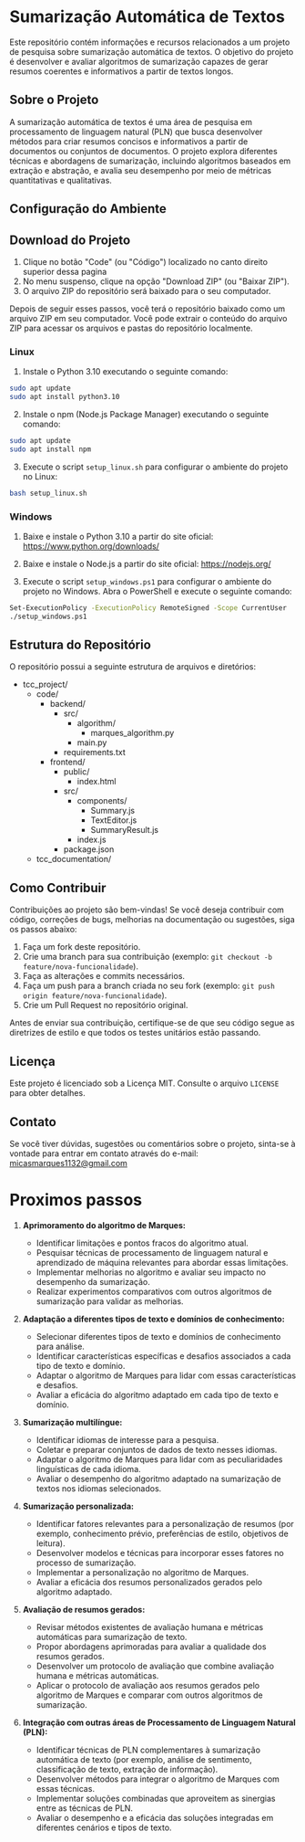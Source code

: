 # Sumarização Automática de Textos

Este repositório contém informações e recursos relacionados a um projeto de pesquisa sobre sumarização automática de textos. O objetivo do projeto é desenvolver e avaliar algoritmos de sumarização capazes de gerar resumos coerentes e informativos a partir de textos longos.

## Sobre o Projeto

A sumarização automática de textos é uma área de pesquisa em processamento de linguagem natural (PLN) que busca desenvolver métodos para criar resumos concisos e informativos a partir de documentos ou conjuntos de documentos. O projeto explora diferentes técnicas e abordagens de sumarização, incluindo algoritmos baseados em extração e abstração, e avalia seu desempenho por meio de métricas quantitativas e qualitativas.

## Configuração do Ambiente

## Download do Projeto
1. Clique no botão "Code" (ou "Código") localizado no canto direito superior dessa pagina
2. No menu suspenso, clique na opção "Download ZIP" (ou "Baixar ZIP").
3. O arquivo ZIP do repositório será baixado para o seu computador.

Depois de seguir esses passos, você terá o repositório baixado como um arquivo ZIP em seu computador. Você pode extrair o conteúdo do arquivo ZIP para acessar os arquivos e pastas do repositório localmente.

### Linux

1. Instale o Python 3.10 executando o seguinte comando:
```bash
sudo apt update
sudo apt install python3.10
```

2. Instale o npm (Node.js Package Manager) executando o seguinte comando:

```bash
sudo apt update
sudo apt install npm
```

3. Execute o script `setup_linux.sh` para configurar o ambiente do projeto no Linux:
```bash
bash setup_linux.sh
```

### Windows

1. Baixe e instale o Python 3.10 a partir do site oficial: https://www.python.org/downloads/

2. Baixe e instale o Node.js a partir do site oficial: https://nodejs.org/

3. Execute o script `setup_windows.ps1` para configurar o ambiente do projeto no Windows. Abra o PowerShell e execute o seguinte comando:
```bash
Set-ExecutionPolicy -ExecutionPolicy RemoteSigned -Scope CurrentUser
./setup_windows.ps1
```

## Estrutura do Repositório

O repositório possui a seguinte estrutura de arquivos e diretórios:

- tcc_project/
  - code/
    - backend/
      - src/
        - algorithm/
          - marques_algorithm.py
        - main.py
      - requirements.txt
    - frontend/
      - public/
        - index.html
      - src/
        - components/
          - Summary.js
          - TextEditor.js
          - SummaryResult.js
        - index.js
      - package.json
  - tcc_documentation/

## Como Contribuir

Contribuições ao projeto são bem-vindas! Se você deseja contribuir com código, correções de bugs, melhorias na documentação ou sugestões, siga os passos abaixo:

1. Faça um fork deste repositório.
2. Crie uma branch para sua contribuição (exemplo: `git checkout -b feature/nova-funcionalidade`).
3. Faça as alterações e commits necessários.
4. Faça um push para a branch criada no seu fork (exemplo: `git push origin feature/nova-funcionalidade`).
5. Crie um Pull Request no repositório original.

Antes de enviar sua contribuição, certifique-se de que seu código segue as diretrizes de estilo e que todos os testes unitários estão passando.

## Licença

Este projeto é licenciado sob a Licença MIT. Consulte o arquivo `LICENSE` para obter detalhes.

## Contato

Se você tiver dúvidas, sugestões ou comentários sobre o projeto, sinta-se à vontade para entrar em contato através do e-mail: micasmarques1132@gmail.com

# Proximos passos

1. **Aprimoramento do algoritmo de Marques:**
   - Identificar limitações e pontos fracos do algoritmo atual.
   - Pesquisar técnicas de processamento de linguagem natural e aprendizado de máquina relevantes para abordar essas limitações.
   - Implementar melhorias no algoritmo e avaliar seu impacto no desempenho da sumarização.
   - Realizar experimentos comparativos com outros algoritmos de sumarização para validar as melhorias.

2. **Adaptação a diferentes tipos de texto e domínios de conhecimento:**
   - Selecionar diferentes tipos de texto e domínios de conhecimento para análise.
   - Identificar características específicas e desafios associados a cada tipo de texto e domínio.
   - Adaptar o algoritmo de Marques para lidar com essas características e desafios.
   - Avaliar a eficácia do algoritmo adaptado em cada tipo de texto e domínio.

3. **Sumarização multilíngue:**
   - Identificar idiomas de interesse para a pesquisa.
   - Coletar e preparar conjuntos de dados de texto nesses idiomas.
   - Adaptar o algoritmo de Marques para lidar com as peculiaridades linguísticas de cada idioma.
   - Avaliar o desempenho do algoritmo adaptado na sumarização de textos nos idiomas selecionados.

4. **Sumarização personalizada:**
   - Identificar fatores relevantes para a personalização de resumos (por exemplo, conhecimento prévio, preferências de estilo, objetivos de leitura).
   - Desenvolver modelos e técnicas para incorporar esses fatores no processo de sumarização.
   - Implementar a personalização no algoritmo de Marques.
   - Avaliar a eficácia dos resumos personalizados gerados pelo algoritmo adaptado.

5. **Avaliação de resumos gerados:**
   - Revisar métodos existentes de avaliação humana e métricas automáticas para sumarização de texto.
   - Propor abordagens aprimoradas para avaliar a qualidade dos resumos gerados.
   - Desenvolver um protocolo de avaliação que combine avaliação humana e métricas automáticas.
   - Aplicar o protocolo de avaliação aos resumos gerados pelo algoritmo de Marques e comparar com outros algoritmos de sumarização.

6. **Integração com outras áreas de Processamento de Linguagem Natural (PLN):**
   - Identificar técnicas de PLN complementares à sumarização automática de texto (por exemplo, análise de sentimento, classificação de texto, extração de informação).
   - Desenvolver métodos para integrar o algoritmo de Marques com essas técnicas.
   - Implementar soluções combinadas que aproveitem as sinergias entre as técnicas de PLN.
   - Avaliar o desempenho e a eficácia das soluções integradas em diferentes cenários e tipos de texto.